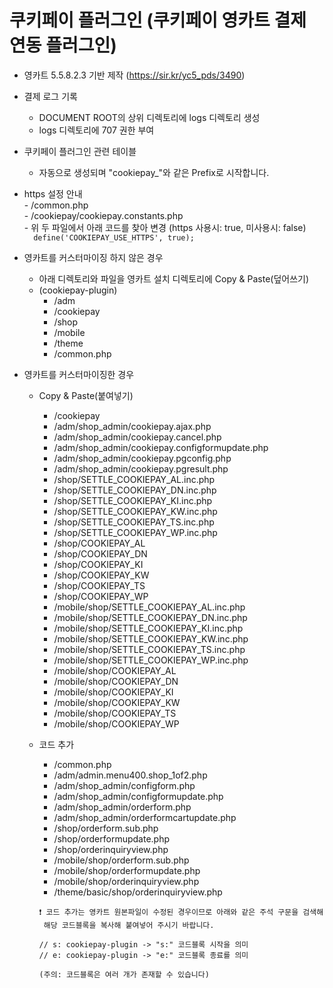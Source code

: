 # 쿠키페이 플러그인 (쿠키페이 영카트 결제 연동 플러그인)

- 영카트 5.5.8.2.3 기반 제작 (https://sir.kr/yc5_pds/3490) 

- 결제 로그 기록  
    - DOCUMENT ROOT의 상위 디렉토리에 logs 디렉토리 생성  
    - logs 디렉토리에 707 권한 부여  

- 쿠키페이 플러그인 관련 테이블  
    - 자동으로 생성되며 "cookiepay_"와 같은 Prefix로 시작합니다.  

- https 설정 안내  
      - /common.php  
      - /cookiepay/cookiepay.constants.php  
      - 위 두 파일에서 아래 코드를 찾아 변경 (https 사용시: true, 미사용시: false)  
      ```  
      define('COOKIEPAY_USE_HTTPS', true);
      ```  

- 영카트를 커스터마이징 하지 않은 경우  
    - 아래 디렉토리와 파일을 영카트 설치 디렉토리에 Copy & Paste(덮어쓰기) 
    - (cookiepay-plugin)  
        - /adm  
        - /cookiepay  
        - /shop  
        - /mobile  
        - /theme  
        - /common.php  

- 영카트를 커스터마이징한 경우  
    - Copy & Paste(붙여넣기)  
        - /cookiepay  
        - /adm/shop_admin/cookiepay.ajax.php  
        - /adm/shop_admin/cookiepay.cancel.php  
        - /adm/shop_admin/cookiepay.configformupdate.php  
        - /adm/shop_admin/cookiepay.pgconfig.php  
        - /adm/shop_admin/cookiepay.pgresult.php  
        - /shop/SETTLE_COOKIEPAY_AL.inc.php  
        - /shop/SETTLE_COOKIEPAY_DN.inc.php  
        - /shop/SETTLE_COOKIEPAY_KI.inc.php  
        - /shop/SETTLE_COOKIEPAY_KW.inc.php  
        - /shop/SETTLE_COOKIEPAY_TS.inc.php  
        - /shop/SETTLE_COOKIEPAY_WP.inc.php  
        - /shop/COOKIEPAY_AL  
        - /shop/COOKIEPAY_DN  
        - /shop/COOKIEPAY_KI  
        - /shop/COOKIEPAY_KW  
        - /shop/COOKIEPAY_TS  
        - /shop/COOKIEPAY_WP  
        - /mobile/shop/SETTLE_COOKIEPAY_AL.inc.php  
        - /mobile/shop/SETTLE_COOKIEPAY_DN.inc.php  
        - /mobile/shop/SETTLE_COOKIEPAY_KI.inc.php  
        - /mobile/shop/SETTLE_COOKIEPAY_KW.inc.php  
        - /mobile/shop/SETTLE_COOKIEPAY_TS.inc.php  
        - /mobile/shop/SETTLE_COOKIEPAY_WP.inc.php  
        - /mobile/shop/COOKIEPAY_AL  
        - /mobile/shop/COOKIEPAY_DN  
        - /mobile/shop/COOKIEPAY_KI  
        - /mobile/shop/COOKIEPAY_KW  
        - /mobile/shop/COOKIEPAY_TS  
        - /mobile/shop/COOKIEPAY_WP  
        
    - 코드 추가  
        - /common.php  
        - /adm/admin.menu400.shop_1of2.php  
        - /adm/shop_admin/configform.php  
        - /adm/shop_admin/configformupdate.php  
        - /adm/shop_admin/orderform.php  
        - /adm/shop_admin/orderformcartupdate.php  
        - /shop/orderform.sub.php  
        - /shop/orderformupdate.php  
        - /shop/orderinquiryview.php  
        - /mobile/shop/orderform.sub.php  
        - /mobile/shop/orderformupdate.php  
        - /mobile/shop/orderinquiryview.php  
        - /theme/basic/shop/orderinquiryview.php  
        ```  
        ❗ 코드 추가는 영카트 원본파일이 수정된 경우이므로 아래와 같은 주석 구문을 검색해  
         해당 코드블록을 복사해 붙여넣어 주시기 바랍니다.

        // s: cookiepay-plugin -> "s:" 코드블록 시작을 의미
        // e: cookiepay-plugin -> "e:" 코드블록 종료를 의미

        (주의: 코드블록은 여러 개가 존재할 수 있습니다)
        ```  
